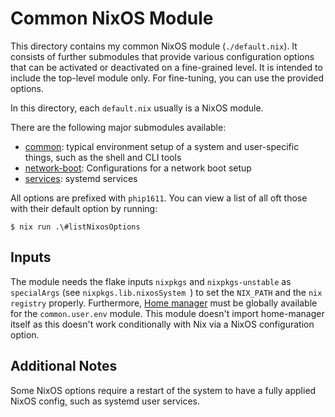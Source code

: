 # Common NixOS Module

This directory contains my common NixOS module (`./default.nix`). It consists of
further submodules that provide various configuration options that can be
activated or deactivated on a fine-grained level. It is intended to include
the top-level module only. For fine-tuning, you can use the provided options.

In this directory, each `default.nix` usually is a NixOS module.

There are the following major submodules available:
- [common](common/README.md): typical environment setup of a system and user-specific things,
  such as the shell and CLI tools
- [network-boot](network-boot/README.md): Configurations for a network boot setup
- [services](services/README.md): systemd services

All options are prefixed with `phip1611`. You can view a list of all oft those
with their default option by running:

```shell
$ nix run .\#listNixosOptions
```

## Inputs

The module needs the flake inputs `nixpkgs` and `nixpkgs-unstable` as
`specialArgs` (see `nixpkgs.lib.nixosSystem `) to set the `NIX_PATH` and the
`nix registry` properly. Furthermore,
[Home manager](https://github.com/nix-community/home-manager) must be globally
available for the `common.user.env` module. This module doesn't import
home-manager itself as this doesn't work conditionally with Nix via a NixOS
configuration option.

## Additional Notes

Some NixOS options require a restart of the system to have a fully applied NixOS
config, such as systemd user services.
